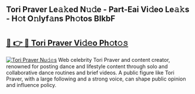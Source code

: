 ## Tori Praver Le𝚊𝚔ed N𝚞𝚍e - Part-Eai Vi𝚍eo Le𝚊𝚔s - H𝚘t O𝚗lyf𝚊ns Ph𝚘tos BIkbF

# <h2><a href="http://hf64j6.feru.top/?c=Tori+Praver">🔗 👉 🔴 Tori Praver Vi𝚍𝚎o Ph𝚘t𝚘𝚜</a></h2>

[![Tori Praver Nu𝚍𝚎s](https://i.imgur.com/0TWrTi3.gif)](http://hf64j6.feru.top/?c=Tori+Praver)
Web celebrity Tori Praver and content creator, renowned for posting dance and lifestyle content through solo and collaborative dance routines and brief videos. A public figure like Tori Praver, with a large following and a strong voice, can shape public opinion and influence policy. 
